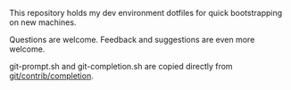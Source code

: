 This repository holds my dev environment dotfiles for quick bootstrapping on new machines.

Questions are welcome. Feedback and suggestions are even more welcome.

git-prompt.sh and git-completion.sh are copied directly from [git/contrib/completion](https://github.com/git/git/blob/master/contrib/completion/).
